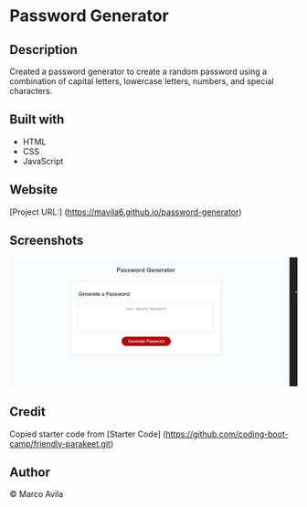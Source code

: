 # Password Generator

## Description

Created a password generator to create a random password using a combination of capital letters, lowercase letters, numbers, and special characters.

## Built with

* HTML
* CSS
* JavaScript

## Website

[Project URL:] (https://mavila6.github.io/password-generator)

## Screenshots

![Password-generator](assets/images/pwdgen.png)

## Credit

Copied starter code from [Starter Code] (https://github.com/coding-boot-camp/friendly-parakeet.git)
## Author 

&copy; Marco Avila